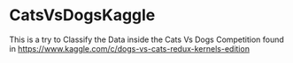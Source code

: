 # CatsVsDogsKaggle
This is a try to Classify the Data inside the Cats Vs Dogs Competition found in https://www.kaggle.com/c/dogs-vs-cats-redux-kernels-edition
